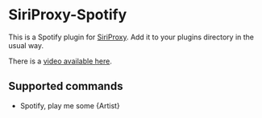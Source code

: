 # SiriProxy-Spotify

This is a Spotify plugin for [SiriProxy](https://github.com/plamoni/SiriProxy). Add it to your plugins directory in the usual way.

There is a [video available here](http://www.youtube.com/watch?v=C8Jdz157Shw).

## Supported commands

- Spotify, play me some {Artist}